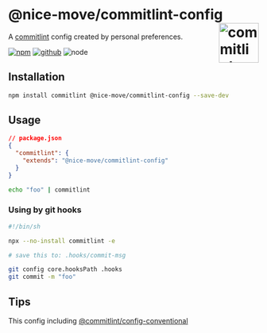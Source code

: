 # @nice-move/commitlint-config [<img src="https://commitlint.js.org/assets/icon.svg" alt="commitlint" height="80" align="right">][commitlint]

A [commitlint] config created by personal preferences.

[![npm][npm-badge]][npm-url]
[![github][github-badge]][github-url]
![node][node-badge]

[commitlint]: https://commitlint.js.org/
[npm-url]: https://www.npmjs.com/package/@nice-move/commitlint-config
[npm-badge]: https://img.shields.io/npm/v/@nice-move/commitlint-config.svg?style=flat-square&logo=npm
[github-url]: https://github.com/nice-move/nice-move/tree/master/packages/commitlint-config
[github-badge]: https://img.shields.io/npm/l/@nice-move/commitlint-config.svg?style=flat-square&colorB=blue&logo=github
[node-badge]: https://img.shields.io/node/v/@nice-move/commitlint-config.svg?style=flat-square&colorB=green&logo=node.js

## Installation

```sh
npm install commitlint @nice-move/commitlint-config --save-dev
```

## Usage

```json
// package.json
{
  "commitlint": {
    "extends": "@nice-move/commitlint-config"
  }
}
```

```sh
echo "foo" | commitlint
```

### Using by git hooks

```sh
#!/bin/sh

npx --no-install commitlint -e

# save this to: .hooks/commit-msg
```

```sh
git config core.hooksPath .hooks
git commit -m "foo"
```

## Tips

This config including [@commitlint/config-conventional](https://www.npmjs.com/package/@commitlint/config-conventional)
